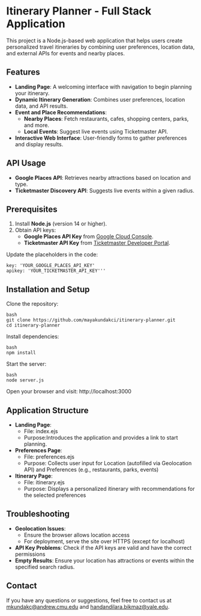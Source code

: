 # Itinerary Planner - Full Stack Application

This project is a Node.js-based web application that helps users create personalized travel itineraries by combining user preferences, location data, and external APIs for events and nearby places.

## Features

- **Landing Page**: A welcoming interface with navigation to begin planning your itinerary.
- **Dynamic Itinerary Generation**: Combines user preferences, location data, and API results.
- **Event and Place Recommendations**:
  - **Nearby Places**: Fetch restaurants, cafes, shopping centers, parks, and more.
  - **Local Events**: Suggest live events using Ticketmaster API.
- **Interactive Web Interface**: User-friendly forms to gather preferences and display results.

## API Usage

- **Google Places API**: Retrieves nearby attractions based on location and type.
- **Ticketmaster Discovery API**: Suggests live events within a given radius.

## Prerequisites

1. Install **Node.js** (version 14 or higher).
2. Obtain API keys:
   - **Google Places API Key** from [Google Cloud Console](https://console.cloud.google.com/).
   - **Ticketmaster API Key** from [Ticketmaster Developer Portal](https://developer.ticketmaster.com/).

Update the placeholders in the code:
```
key: 'YOUR_GOOGLE_PLACES_API_KEY'
apikey: 'YOUR_TICKETMASTER_API_KEY'''
```

## Installation and Setup
Clone the repository:

```
bash
git clone https://github.com/mayakundakci/itinerary-planner.git
cd itinerary-planner
```

Install dependencies:
```
bash
npm install
```

Start the server:
```
bash
node server.js
```

Open your browser and visit: http://localhost:3000

## Application Structure

- **Landing Page**:
  - File: index.ejs
  - Purpose:Introduces the application and provides a link to start planning.
- **Preferences Page**:
  - File: preferences.ejs
  - Purpose: Collects user input for Location (autofilled via Geolocation API) and Preferences (e.g., restaurants, parks, events)
- **Itinerary Page**:
  - File: itinerary.ejs
  - Purpose: Displays a personalized itinerary with recommendations for the selected preferences


## Troubleshooting

- **Geolocation Issues**:
  - Ensure the browser allows location access
  - For deployment, serve the site over HTTPS (except for localhost)
- **API Key Problems**:
Check if the API keys are valid and have the correct permissions
- **Empty Results**:
Ensure your location has attractions or events within the specified search radius.

## Contact
If you have any questions or suggestions, feel free to contact us at mkundakc@andrew.cmu.edu and handandilara.bikmaz@yale.edu.
